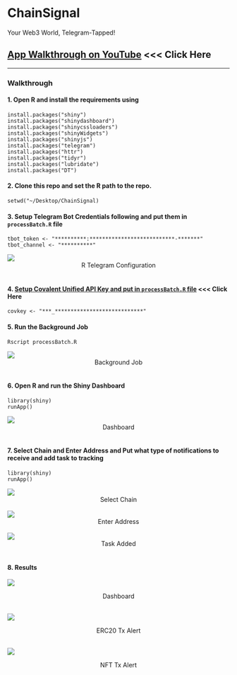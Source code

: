 # ChainSignal
Your Web3 World, Telegram-Tapped!

## [App Walkthrough on YouTube](https://www.youtube.com/watch?v=Lioy-HFxiwQ) <<< Click Here

<hr>

### Walkthrough

#### 1. Open R and install the requirements using

```
install.packages("shiny")
install.packages("shinydashboard")
install.packages("shinycssloaders")
install.packages("shinyWidgets")
install.packages("shinyjs")
install.packages("telegram")
install.packages("httr")
install.packages("tidyr")
install.packages("lubridate")
install.packages("DT")
```

#### 2. Clone this repo and set the R path to the repo.

```
setwd("~/Desktop/ChainSignal)
```

#### 3. Setup Telegram Bot Credentials following and put them in `processBatch.R` file

```
tbot_token <- "**********:***************************-*******"
tbot_channel <- "**********"
```

<img src="www/telegram.png" align="center"/>
<div align="center">R Telegram Configuration</div>
<br>

#### 4. [Setup Covalent Unified API Key and put in `processBatch.R` file](https://www.covalenthq.com/docs/unified-api/) <<< Click Here

```
covkey <- "***_****************************"
```

#### 5. Run the Background Job

```
Rscript processBatch.R
```

<img src="www/processBatch.png" align="center"/>
<div align="center">Background Job</div>
<br>


#### 6. Open R and run the Shiny Dashboard

```
library(shiny)
runApp()
```

<img src="www/Dashboard.png" align="center"/>
<div align="center">Dashboard</div>
<br>

#### 7. Select Chain and Enter Address and Put what type of notifications to receive and add task to tracking

```
library(shiny)
runApp()
```

<img src="www/SelectChain.png" align="center"/>
<div align="center">Select Chain</div>
<br>

<img src="www/EnterAddress.png" align="center"/>
<div align="center">Enter Address</div>
<br>

<img src="www/TaskAdded.png" align="center"/>
<div align="center">Task Added</div>
<br>

#### 8. Results

![](https://github.com/Omni-Analytics-Group/ChainSignal/blob/main/www/ResultDash.gif)
<div align="center">Dashboard</div>
<br>


![](https://github.com/Omni-Analytics-Group/ChainSignal/blob/main/www/ResultERC20.gif)
<div align="center">ERC20 Tx Alert</div>
<br>


![](https://github.com/Omni-Analytics-Group/ChainSignal/blob/main/www/ResultNFT.gif)
<div align="center">NFT Tx Alert</div>
<br>
